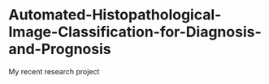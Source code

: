 # Automated-Histopathological-Image-Classification-for-Diagnosis-and-Prognosis
My recent research project
